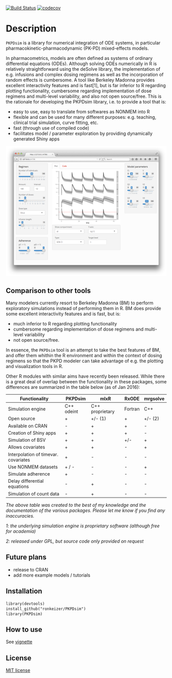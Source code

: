 [![Build Status](https://travis-ci.org/ronkeizer/PKPDsim.svg?branch=master)](https://travis-ci.org/ronkeizer/PKPDsim)
[![codecov](https://codecov.io/gh/ronkeizer/PKmisc/branch/master/graph/badge.svg)](https://codecov.io/gh/ronkeizer/PKPDsim)

# Description

`PKPDsim` is a library for numerical integration of ODE systems, in particular pharmacokinetic-pharmacodynamic (PK-PD) mixed-effects models.

In pharmacometrics, models are often defined as systems of ordinary differential equations (ODEs). Although solving ODEs numerically in R is relatively straightforward using the deSolve library, the implementation of e.g. infusions and complex dosing regimens as well as the incorporation of random effects is cumbersome. A tool like Berkeley Madonna provides excellent interactivity features and is fast[1], but is far inferior to R regarding plotting functionality, cumbersome regarding implementation of dose regimens and multi-level variability, and also not open source/free. This is the rationale for developing the PKPDsim library, i.e. to provide a tool that is:

- easy to use, easy to translate from softwares as NONMEM into R
- flexible and can be used for many different purposes: e.g. teaching, clinical trial simulation, curve fitting, etc.
- fast (through use of compiled code)
- facilitates model / parameter exploration by providing dynamically generated Shiny apps

![Shiny](images/shiny.png "Shiny example")

## Comparison to other tools

Many modelers currently resort to Berkeley Madonna (BM) to perform exploratory simulations instead of performing them in R. BM does provide some excellent interactivity features and is fast, but is:

- much inferior to R regarding plotting functionality
- cumbersome regarding implementation of dose regimens and multi-level variability
- not open source/free.

In essence, the `PKPDsim` tool is an attempt to take the best features of BM, and offer them whithin the R environment and within the context of dosing regimens so that the PKPD modeler can take advantage of e.g. the plotting and visualization tools in R.


Other R modules with similar aims have recently been released. While there is a great deal of overlap between the functionality in these packages, some differences are summarized in the table below (as of Jan 2016):

| Functionality                         | PKPDsim     | mlxR            | RxODE   | mrgsolve    |
|-------------------------------------- | ----------- | --------------- | ------- | ----------- |
| Simulation engine                     | C++ odeint  | C++ proprietary | Fortran | C++         |
| Open source                           | +           | +/- (1)         | +       | +/-  (2)    |
| Available on CRAN                     | -           | +               | +       | -           |
| Creation of Shiny apps                | +           | +               | +       | -           |
| Simulation of BSV                     | +           | +               | +/-     | +           |
| Allows covariates                     | +           | +               | -       | +           |
| Interpolation of timevar. covariates  | +           | -               | -       | -           |
| Use NONMEM datasets                   | + / -       | -               | -       | +           |
| Simulate adherence                    | +           | -               | -       | -           |
| Delay differential equations          | -           | +               | -       | -           |
| Simulation of count data              | -           | +               | -       | -           |

*The above table was created to the best of my knowledge and the documentation of the various packages. Please let me know if you find any inaccuracies.*

*1: the underlying simulation engine is proprietary software (although free for academia)*

*2: released under GPL, but source code only provided on request*

## Future plans
- release to CRAN
- add more example models / tutorials

## Installation

```
library(devtools)
install_github("ronkeizer/PKPDsim")
library(PKPDsim)
```

## How to use

See [vignette](http://ronkeizer.github.io/PKPDsim/)

## License

[MIT license](http://opensource.org/licenses/MIT)
